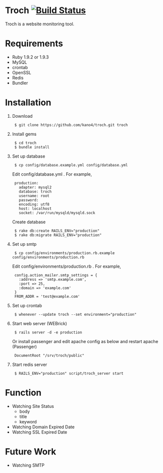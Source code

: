 # Troch [![Build Status](https://secure.travis-ci.org/kano4/troch.png)](http://travis-ci.org/kano4/troch)
Troch is a website monitoring tool.

# Requirements
- Ruby 1.9.2 or 1.9.3
- MySQL
- crontab
- OpenSSL
- Redis
- Bundler

# Installation

1. Download

        $ git clone https://github.com/kano4/troch.git troch

2. Install gems

        $ cd troch
        $ bundle install

3. Set up database

        $ cp config/database.example.yml config/database.yml

    Edit config/database.yml . For example,

        production:
          adapter: mysql2
          database: troch
          username: root
          password:
          encoding: utf8
          host: localhost
          socket: /var/run/mysqld/mysqld.sock

    Create database

        $ rake db:create RAILS_ENV="production"
        $ rake db:migrate RAILS_ENV="production"

4. Set up smtp

        $ cp config/environments/production.rb.example config/environments/production.rb

    Edit config/environments/production.rb . For example,

        config.action_mailer.smtp_settings = {
          :address => 'smtp.example.com',
          :port => 25,
          :domain => 'example.com'
        }
        FROM_ADDR = 'test@example.com'

5. Set up crontab

        $ whenever --update troch --set environment="production"

6. Start web server (WEBrick)

        $ rails server -d -e production

    Or install passenger and edit apache config as below and restart apache (Passenger)

        DocumentRoot "/srv/troch/public"

7. Start redis server

        $ RAILS_ENV="production" script/troch_server start


# Function
- Watching Site Status
  - body
  - title
  - keyword
- Watching Domain Expired Date
- Watching SSL Expired Date

# Future Work
- Watching SMTP
